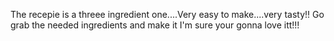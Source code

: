 The recepie is a threee ingredient one....Very easy to make....very tasty!!
Go grab the needed ingredients and make it
I'm sure your gonna love itt!!!